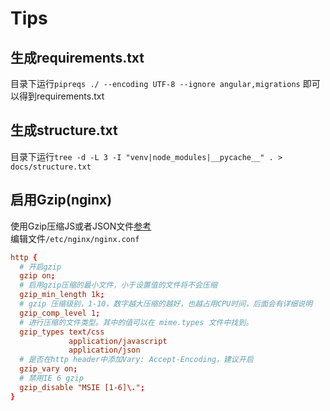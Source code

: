 # Tips
## 生成requirements.txt
目录下运行`pipreqs ./ --encoding UTF-8 --ignore angular,migrations`
即可以得到requirements.txt

## 生成structure.txt
目录下运行`tree -d -L 3 -I "venv|node_modules|__pycache__" . > docs/structure.txt`

## 启用Gzip(nginx)
使用Gzip压缩JS或者JSON文件[参考](https://www.darrenfang.com/2015/01/setting-up-http-cache-and-gzip-with-nginx/)  
编辑文件`/etc/nginx/nginx.conf`
```conf
http {
  # 开启gzip
  gzip on;
  # 启用gzip压缩的最小文件，小于设置值的文件将不会压缩
  gzip_min_length 1k;
  # gzip 压缩级别，1-10，数字越大压缩的越好，也越占用CPU时间，后面会有详细说明
  gzip_comp_level 1;
  # 进行压缩的文件类型。其中的值可以在 mime.types 文件中找到。
  gzip_types text/css
             application/javascript
             application/json
  # 是否在http header中添加Vary: Accept-Encoding，建议开启
  gzip_vary on;
  # 禁用IE 6 gzip
  gzip_disable "MSIE [1-6]\.";
}
```
